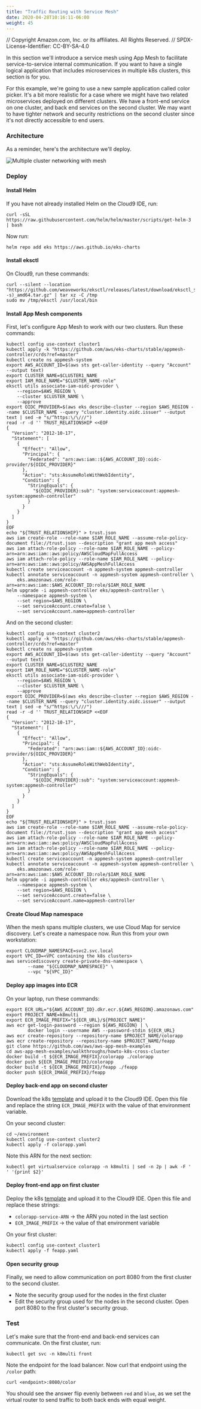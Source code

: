 ```yaml
---
title: "Traffic Routing with Service Mesh"
date: 2020-04-28T10:16:11-06:00
weight: 45 
---
```


// Copyright Amazon.com, Inc. or its affiliates. All Rights Reserved. 
// SPDX-License-Identifier: CC-BY-SA-4.0

In this section we'll introduce a service mesh using App Mesh to facilitate service-to-service internal communication.  If you want to have a single logical application that includes microservices in multiple k8s clusters, this section is for you.

For this example, we're going to use a new sample application called color picker.  It's a bit more realistic for a case where we might have two related microservices deployed on different clusters.  We have a front-end service on one cluster, and back end services on the second cluster.  We may want to have tighter network and security restrictions on the second cluster since it's not directly accessible to end users.

### Architecture

As a reminder, here's the architecture we'll deploy.

![Multiple cluster networking with mesh](/images/lb/eks-lb-multiple.png)

### Deploy

#### Install Helm

If you have not already installed Helm on the Cloud9 IDE, run:

    curl -sSL https://raw.githubusercontent.com/helm/helm/master/scripts/get-helm-3 | bash

Now run:

    helm repo add eks https://aws.github.io/eks-charts

#### Install eksctl

On Cloud9, run these commands:

    curl --silent --location "https://github.com/weaveworks/eksctl/releases/latest/download/eksctl_$(uname -s)_amd64.tar.gz" | tar xz -C /tmp
    sudo mv /tmp/eksctl /usr/local/bin

#### Install App Mesh components

First, let's configure App Mesh to work with our two clusters.  Run these commands:

    kubectl config use-context cluster1
    kubectl apply -k "https://github.com/aws/eks-charts/stable/appmesh-controller/crds?ref=master"
    kubectl create ns appmesh-system
    export AWS_ACCOUNT_ID=$(aws sts get-caller-identity --query "Account" --output text)
    export CLUSTER_NAME=$CLUSTER1_NAME
    export IAM_ROLE_NAME="$CLUSTER_NAME-role"
    eksctl utils associate-iam-oidc-provider \
        --region=$AWS_REGION \
        --cluster $CLUSTER_NAME \
        --approve
    export OIDC_PROVIDER=$(aws eks describe-cluster --region $AWS_REGION --name $CLUSTER_NAME --query "cluster.identity.oidc.issuer" --output text | sed -e "s/^https:\/\///")
    read -r -d '' TRUST_RELATIONSHIP <<EOF
    {
      "Version": "2012-10-17",
      "Statement": [
        {
          "Effect": "Allow",
          "Principal": {
            "Federated": "arn:aws:iam::${AWS_ACCOUNT_ID}:oidc-provider/${OIDC_PROVIDER}"
          },
          "Action": "sts:AssumeRoleWithWebIdentity",
          "Condition": {
            "StringEquals": {
              "${OIDC_PROVIDER}:sub": "system:serviceaccount:appmesh-system:appmesh-controller"
            }
          }
        }
      ]
    }
    EOF
    echo "${TRUST_RELATIONSHIP}" > trust.json
    aws iam create-role --role-name $IAM_ROLE_NAME --assume-role-policy-document file://trust.json --description "grant app mesh access"
    aws iam attach-role-policy --role-name $IAM_ROLE_NAME --policy-arn=arn:aws:iam::aws:policy/AWSCloudMapFullAccess
    aws iam attach-role-policy --role-name $IAM_ROLE_NAME --policy-arn=arn:aws:iam::aws:policy/AWSAppMeshFullAccess
    kubectl create serviceaccount -n appmesh-system appmesh-controller
    kubectl annotate serviceaccount -n appmesh-system appmesh-controller \
        eks.amazonaws.com/role-arn=arn:aws:iam::$AWS_ACCOUNT_ID:role/$IAM_ROLE_NAME
    helm upgrade -i appmesh-controller eks/appmesh-controller \
        --namespace appmesh-system \
        --set region=$AWS_REGION \
        --set serviceAccount.create=false \
        --set serviceAccount.name=appmesh-controller

And on the second cluster:

    kubectl config use-context cluster2
    kubectl apply -k "https://github.com/aws/eks-charts/stable/appmesh-controller/crds?ref=master"
    kubectl create ns appmesh-system
    export AWS_ACCOUNT_ID=$(aws sts get-caller-identity --query "Account" --output text)
    export CLUSTER_NAME=$CLUSTER2_NAME
    export IAM_ROLE_NAME="$CLUSTER_NAME-role"
    eksctl utils associate-iam-oidc-provider \
        --region=$AWS_REGION \
        --cluster $CLUSTER_NAME \
        --approve
    export OIDC_PROVIDER=$(aws eks describe-cluster --region $AWS_REGION --name $CLUSTER_NAME --query "cluster.identity.oidc.issuer" --output text | sed -e "s/^https:\/\///")
    read -r -d '' TRUST_RELATIONSHIP <<EOF
    {
      "Version": "2012-10-17",
      "Statement": [
        {
          "Effect": "Allow",
          "Principal": {
            "Federated": "arn:aws:iam::${AWS_ACCOUNT_ID}:oidc-provider/${OIDC_PROVIDER}"
          },
          "Action": "sts:AssumeRoleWithWebIdentity",
          "Condition": {
            "StringEquals": {
              "${OIDC_PROVIDER}:sub": "system:serviceaccount:appmesh-system:appmesh-controller"
            }
          }
        }
      ]
    }
    EOF
    echo "${TRUST_RELATIONSHIP}" > trust.json
    aws iam create-role --role-name $IAM_ROLE_NAME --assume-role-policy-document file://trust.json --description "grant app mesh access"
    aws iam attach-role-policy --role-name $IAM_ROLE_NAME --policy-arn=arn:aws:iam::aws:policy/AWSCloudMapFullAccess
    aws iam attach-role-policy --role-name $IAM_ROLE_NAME --policy-arn=arn:aws:iam::aws:policy/AWSAppMeshFullAccess
    kubectl create serviceaccount -n appmesh-system appmesh-controller
    kubectl annotate serviceaccount -n appmesh-system appmesh-controller \
        eks.amazonaws.com/role-arn=arn:aws:iam::$AWS_ACCOUNT_ID:role/$IAM_ROLE_NAME
    helm upgrade -i appmesh-controller eks/appmesh-controller \
        --namespace appmesh-system \
        --set region=$AWS_REGION \
        --set serviceAccount.create=false \
        --set serviceAccount.name=appmesh-controller

#### Create Cloud Map namespace

When the mesh spans multiple clusters, we use Cloud Map for service discovery.  Let's create a namespace now.  Run this from your own workstation:

    export CLOUDMAP_NAMESPACE=svc2.svc.local
    export VPC_ID=<VPC containing the k8s clusters>
    aws servicediscovery create-private-dns-namespace \
            --name "${CLOUDMAP_NAMESPACE}" \
            --vpc "${VPC_ID}" 

#### Deploy app images into ECR

On your laptop, run these commands:

    export ECR_URL="${AWS_ACCOUNT_ID}.dkr.ecr.${AWS_REGION}.amazonaws.com"
    export PROJECT_NAME=k8multi
    export ECR_IMAGE_PREFIX="${ECR_URL}/${PROJECT_NAME}"
    aws ecr get-login-password --region ${AWS_REGION} | \
            docker login --username AWS --password-stdin ${ECR_URL}
    aws ecr create-repository --repository-name $PROJECT_NAME/colorapp
    aws ecr create-repository --repository-name $PROJECT_NAME/feapp
    git clone https://github.com/aws/aws-app-mesh-examples
    cd aws-app-mesh-examples/walkthroughs/howto-k8s-cross-cluster
    docker build -t ${ECR_IMAGE_PREFIX}/colorapp ./colorapp
    docker push ${ECR_IMAGE_PREFIX}/colorapp
    docker build -t ${ECR_IMAGE_PREFIX}/feapp ./feapp
    docker push ${ECR_IMAGE_PREFIX}/feapp

#### Deploy back-end app on second cluster

Download the k8s [template](/files/lb/colorapp.yaml) and upload it to the Cloud9 IDE.  Open this file and replace the string `ECR_IMAGE_PREFIX` with the value of that environment variable.

On your second cluster:

    cd ~/environment
    kubectl config use-context cluster2
    kubectl apply -f colorapp.yaml

Note this ARN for the next section:

    kubectl get virtualservice colorapp -n k8multi | sed -n 2p | awk -F ' ' '{print $2}'

#### Deploy front-end app on first cluster

Deploy the k8s [template](/files/lb/feapp.yaml) and upload it to the Cloud9 IDE.  Open this file and replace these strings:

* `colorapp-service-ARN` -> the ARN you noted in the last section
* `ECR_IMAGE_PREFIX` -> the value of that environment variable 

On your first cluster:
    
    kubectl config use-context cluster1
    kubectl apply -f feapp.yaml

#### Open security group

Finally, we need to allow communication on port 8080 from the first cluster to the second cluster.

* Note the security group used for the nodes in the first cluster
* Edit the security group used for the nodes in the second cluster.  Open port 8080 to the first cluster's security group.

### Test

Let's make sure that the front-end and back-end services can communicate.  On the first cluster, run:

    kubectl get svc -n k8multi front

Note the endpoint for the load balancer.  Now curl that endpoint using the `/color` path:

    curl <endpoint>:8080/color

You should see the answer flip evenly between `red` and `blue`, as we set the virtual router to send traffic to both back ends with equal weight.
